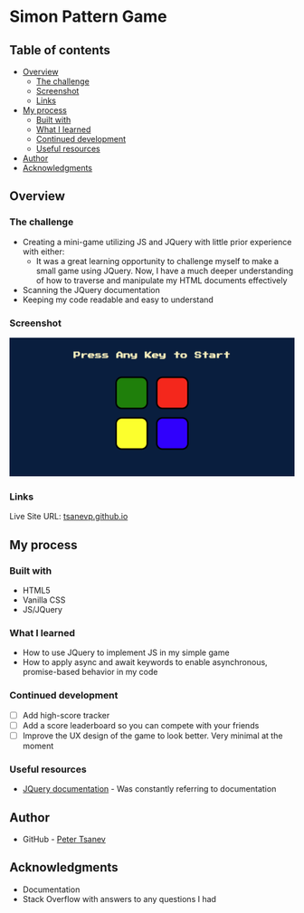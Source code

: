 # Simon Pattern Game

## Table of contents

- [Overview](https://github.com/tsanevp/Simon-Game-Project#overview)
    - [The challenge](https://github.com/tsanevp/Simon-Game-Project#the-challenge)
    - [Screenshot](https://github.com/tsanevp/Simon-Game-Project#screenshot)
    - [Links](https://github.com/tsanevp/Simon-Game-Project#links)
- [My process](https://github.com/tsanevp/Simon-Game-Project#my-process)
    - [Built with](https://github.com/tsanevp/Simon-Game-Project#built-with)
    - [What I learned](https://github.com/tsanevp/Simon-Game-Project#what-i-learned)
    - [Continued development](https://github.com/tsanevp/Simon-Game-Project#continued-development)
    - [Useful resources](https://github.com/tsanevp/Simon-Game-Project#useful-resources)
- [Author](https://github.com/tsanevp/Simon-Game-Project#author)
- [Acknowledgments](https://github.com/tsanevp/Simon-Game-Project#acknowledgments)

## Overview

### The challenge

- Creating a mini-game utilizing JS and JQuery with little prior experience with either:
    - It was a great learning opportunity to challenge myself to make a small game using JQuery. Now, I have a much deeper understanding of how to traverse and manipulate my HTML documents effectively
- Scanning the JQuery documentation
- Keeping my code readable and easy to understand
    
### Screenshot

<img width="1920" alt="personal-website1" src="https://github.com/tsanevp/Simon-Game-Project/blob/main/assets/images/simon-game-screenshot.png">

### Links

Live Site URL: [tsanevp.github.io](https://tsanevp.github.io/Simon-Game-Project/)

## My process

### Built with

- HTML5
- Vanilla CSS
- JS/JQuery

### What I learned

- How to use JQuery to implement JS in my simple game
- How to apply async and await keywords to enable asynchronous, promise-based behavior in my code

### Continued development

- [ ]  Add high-score tracker
- [ ]  Add a score leaderboard so you can compete with your friends
- [ ]  Improve the UX design of the game to look better. Very minimal at the moment

### Useful resources

- [JQuery documentation](https://api.jquery.com/) - Was constantly referring to documentation

## Author

- GitHub - [Peter Tsanev](https://github.com/tsanevp/)

## Acknowledgments

- Documentation
- Stack Overflow with answers to any questions I had
